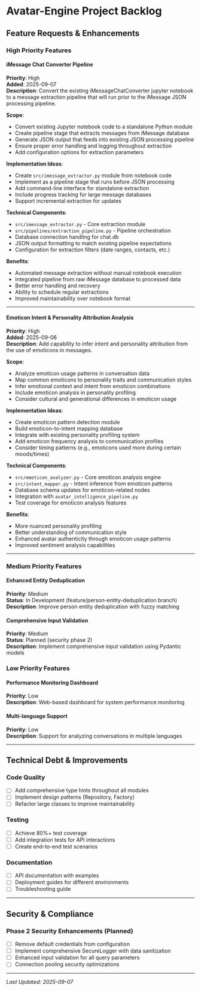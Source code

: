 # Avatar-Engine Project Backlog

## Feature Requests & Enhancements

### High Priority Features

#### iMessage Chat Converter Pipeline
**Priority**: High  
**Added**: 2025-09-07  
**Description**: Convert the existing iMessageChatConverter jupyter notebook to a message extraction pipeline that will run prior to the iMessage JSON processing pipeline.

**Scope**:
- Convert existing Jupyter notebook code to a standalone Python module
- Create pipeline stage that extracts messages from iMessage database
- Generate JSON output that feeds into existing JSON processing pipeline
- Ensure proper error handling and logging throughout extraction
- Add configuration options for extraction parameters

**Implementation Ideas**:
- Create `src/imessage_extractor.py` module from notebook code
- Implement as a pipeline stage that runs before JSON processing
- Add command-line interface for standalone extraction
- Include progress tracking for large message databases
- Support incremental extraction for updates

**Technical Components**:
- `src/imessage_extractor.py` - Core extraction module
- `src/pipelines/extraction_pipeline.py` - Pipeline orchestration
- Database connection handling for chat.db
- JSON output formatting to match existing pipeline expectations
- Configuration for extraction filters (date ranges, contacts, etc.)

**Benefits**:
- Automated message extraction without manual notebook execution
- Integrated pipeline from raw iMessage database to processed data
- Better error handling and recovery
- Ability to schedule regular extractions
- Improved maintainability over notebook format

---

#### Emoticon Intent & Personality Attribution Analysis
**Priority**: High  
**Added**: 2025-09-06  
**Description**: Add capability to infer intent and personality attribution from the use of emoticons in messages.

**Scope**:
- Analyze emoticon usage patterns in conversation data
- Map common emoticons to personality traits and communication styles
- Infer emotional context and intent from emoticon combinations
- Include emoticon analysis in personality profiling
- Consider cultural and generational differences in emoticon usage

**Implementation Ideas**:
- Create emoticon pattern detection module
- Build emoticon-to-intent mapping database
- Integrate with existing personality profiling system
- Add emoticon frequency analysis to communication profiles
- Consider timing patterns (e.g., emoticons used more during certain moods/times)

**Technical Components**:
- `src/emoticon_analyzer.py` - Core emoticon analysis engine
- `src/intent_mapper.py` - Intent inference from emoticon patterns
- Database schema updates for emoticon-related nodes
- Integration with `avatar_intelligence_pipeline.py`
- Test coverage for emoticon analysis features

**Benefits**:
- More nuanced personality profiling
- Better understanding of communication style
- Enhanced avatar authenticity through emoticon usage patterns
- Improved sentiment analysis capabilities

---

### Medium Priority Features

#### Enhanced Entity Deduplication
**Priority**: Medium  
**Status**: In Development (feature/person-entity-deduplication branch)  
**Description**: Improve person entity deduplication with fuzzy matching

#### Comprehensive Input Validation
**Priority**: Medium  
**Status**: Planned (security phase 2)  
**Description**: Implement comprehensive input validation using Pydantic models

### Low Priority Features

#### Performance Monitoring Dashboard
**Priority**: Low  
**Description**: Web-based dashboard for system performance monitoring

#### Multi-language Support
**Priority**: Low  
**Description**: Support for analyzing conversations in multiple languages

---

## Technical Debt & Improvements

### Code Quality
- [ ] Add comprehensive type hints throughout all modules
- [ ] Implement design patterns (Repository, Factory)
- [ ] Refactor large classes to improve maintainability

### Testing
- [ ] Achieve 80%+ test coverage
- [ ] Add integration tests for API interactions
- [ ] Create end-to-end test scenarios

### Documentation
- [ ] API documentation with examples
- [ ] Deployment guides for different environments
- [ ] Troubleshooting guide

---

## Security & Compliance

### Phase 2 Security Enhancements (Planned)
- [ ] Remove default credentials from configuration
- [ ] Implement comprehensive SecureLogger with data sanitization
- [ ] Enhanced input validation for all query parameters
- [ ] Connection pooling security optimizations

---

*Last Updated: 2025-09-07*
